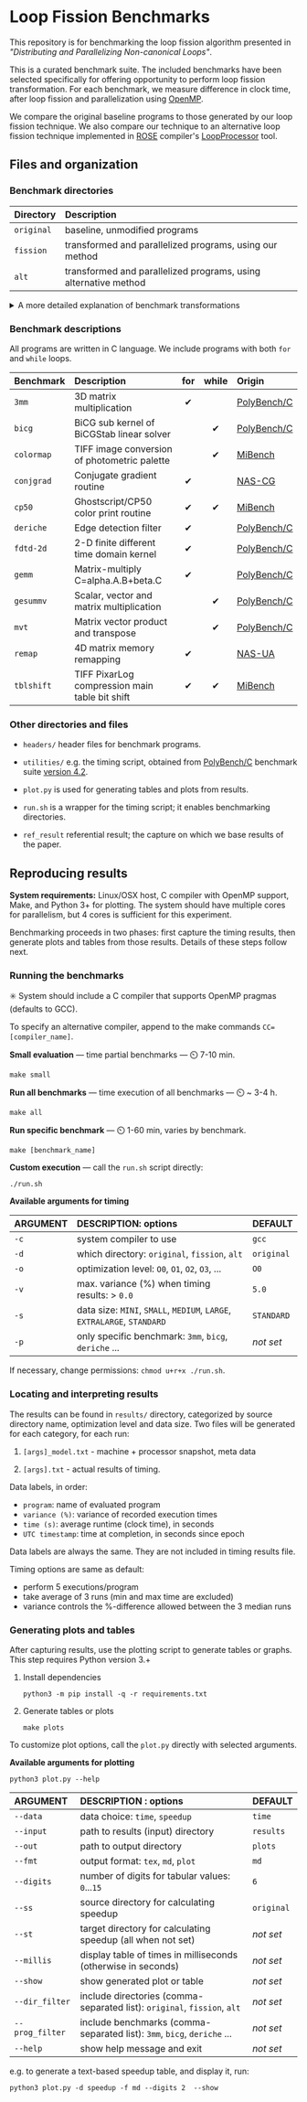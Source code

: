 # Loop Fission Benchmarks

This repository is for benchmarking the loop fission algorithm presented in 
_"Distributing and Parallelizing Non-canonical Loops"_.

This is a curated benchmark suite. The included benchmarks have been selected specifically 
for offering opportunity to perform loop fission transformation. For each benchmark, we measure 
difference in clock time, after loop fission and parallelization using [OpenMP](https://www.openmp.org/).

We compare the original baseline programs to those generated by our loop fission technique.
We also compare our technique to an alternative loop fission technique implemented in
[ROSE](http://rosecompiler.org/) compiler's
[LoopProcessor](https://en.wikibooks.org/wiki/ROSE_Compiler_Framework/LoopProcessor) tool.

## Files and organization

### Benchmark directories

| Directory  | Description                                                     |
|:-----------|:----------------------------------------------------------------|
| `original` | baseline, unmodified programs                                   | 
| `fission`  | transformed and parallelized programs, using our method         |
| `alt`      | transformed and parallelized programs, using alternative method |

<details>

  <summary>A more detailed explanation of benchmark transformations</summary>

   <br/>In this repository, transformations of benchmarks have already been applied in the appropriate directories,
   <code>fission</code> and <code>alt</code>, and we measure differences between those transformations and 
   <code>original</code>. This section explains briefly how the transformations are generated in the first place.
   
   <a href='./fission'><strong>Fission</strong></a> benchmarks have been transformed manually following our loop 
   fission algorithm. These transformations are not reproducible mechanically. The programs have been parallelized 
   by hand. We use manual approach here because automatic parallelization of <code>while</code> loops is not supported 
   by any tool we are aware of. Programs with <code>for</code> loops could be parallelized automatically, and as 
   shown in the next case.
   
   <a href='./alt'><strong>Alt</strong></a> benchmarks are the results of applying automatic transformation using
   <a href="http://rosecompiler.org/">ROSE compiler</a>. They are also automatically parallelized using the same tool.
   Benchmark <code>remap</code> fails during transformation, and we measure no difference between the original version.
   Because the tool transforms all code, including the timing code of the benchmark template, as last step we
   restore the original benchmark template. Detailed steps for re-generating the alt-benchmarks are
   <a href="/utilities/readme.md">here</a>.

</details>


### Benchmark descriptions

All programs are written in C language. We include programs with both `for` and `while` loops. 

| Benchmark  | Description                                    | for | while | Origin            |
|:-----------|:-----------------------------------------------|:---:|:-----:|:------------------|
| `3mm`      | 3D matrix multiplication                       |  ✔  |       | [PolyBench/C][PB] | 
| `bicg`     | BiCG sub kernel of BiCGStab linear solver      |     |   ✔   | [PolyBench/C][PB] | 
| `colormap` | TIFF image conversion of photometric palette   |     |   ✔   | [MiBench][MB]     | 
| `conjgrad` | Conjugate gradient routine                     |  ✔  |       | [NAS-CG][NAS]     |
| `cp50`     | Ghostscript/CP50 color print routine           |  ✔  |   ✔   | [MiBench][MB]     | 
| `deriche`  | Edge detection filter                          |  ✔  |       | [PolyBench/C][PB] | 
| `fdtd-2d`  | 2-D finite different time domain kernel        |  ✔  |       | [PolyBench/C][PB] |
| `gemm`     | Matrix-multiply C=alpha.A.B+beta.C             |  ✔  |       | [PolyBench/C][PB] |
| `gesummv`  | Scalar, vector and matrix multiplication       |     |   ✔   | [PolyBench/C][PB] | 
| `mvt`      | Matrix vector product and transpose            |     |   ✔   | [PolyBench/C][PB] | 
| `remap`    | 4D matrix memory remapping                     |  ✔  |       | [NAS-UA][NAS]     |
| `tblshift` | TIFF PixarLog compression main table bit shift |  ✔  |   ✔   | [MiBench][MB]     |

[PB]: http://web.cse.ohio-state.edu/~pouchet.2/software/polybench/
[NAS]: https://www.nas.nasa.gov/software/npb.html
[MB]: https://vhosts.eecs.umich.edu/mibench

### Other directories and files

* `headers/` header files for benchmark programs.

* `utilities/` e.g. the timing script, obtained from
   [PolyBench/C][PB] benchmark suite [version 4.2](https://sourceforge.net/projects/polybench/files/).

* `plot.py` is used for generating tables and plots from results.

* `run.sh` is a wrapper for the timing script; it enables benchmarking directories.

* `ref_result` referential result; the capture on which we base results of the paper.

## Reproducing results

**System requirements:** Linux/OSX host, C compiler with OpenMP support, Make, and
Python 3+ for plotting. The system should have multiple cores for parallelism,
but 4 cores is sufficient for this experiment.

Benchmarking proceeds in two phases: first capture the timing results, then generate
plots and tables from those results. Details of these steps follow next.

### Running the benchmarks

:eight_spoked_asterisk: System should include a C compiler that supports OpenMP pragmas (defaults to GCC).

To specify an alternative compiler, append to the make commands `CC=[compiler_name]`.

**Small evaluation** — time partial benchmarks — :timer_clock: 7-10 min.

```text
make small
```

**Run all benchmarks** — time execution of all benchmarks — :timer_clock: ~ 3-4 h.

```text
make all
```

**Run specific benchmark** — :timer_clock: 1-60 min, varies by benchmark.

```text
make [benchmark_name]
```

**Custom execution** — call the `run.sh` script directly: 
       
```text
./run.sh 
```

**Available arguments for timing**

| ARGUMENT | DESCRIPTION: options                                                    | DEFAULT    |
|:---------|:------------------------------------------------------------------------|:-----------|
| `-c`     | system compiler to use                                                  | `gcc`      |
| `-d`     | which directory:  `original`, `fission`, `alt`                          | `original` | 
| `-o`     | optimization level: `O0`, `O1`, `O2`, `O3`, ...                         | `O0`       |
| `-v`     | max. variance (%) when timing results: > `0.0`                          | `5.0`      |
| `-s`     | data size: `MINI`, `SMALL`, `MEDIUM`, `LARGE`, `EXTRALARGE`, `STANDARD` | `STANDARD` |
| `-p`     | only specific benchmark: `3mm`, `bicg`, `deriche` ...                   | _not set_  |

If necessary, change permissions: `chmod u+r+x ./run.sh`.

### Locating and interpreting results

The results can be found in `results/` directory, categorized by source directory name, 
optimization level and data size. Two files will be generated for each category, for each run:

1. `[args]_model.txt` - machine + processor snapshot, meta data

2. `[args].txt` - actual results of timing.

Data labels, in order:

- `program`: name of evaluated program
- `variance (%)`: variance of recorded execution times
- `time (s)`: average runtime (clock time), in seconds
- `UTC timestamp`: time at completion, in seconds since epoch 

Data labels are always the same. They are not included in timing results file.

Timing options are same as default:

- perform 5 executions/program
- take average of 3 runs (min and max time are excluded)
- variance controls the %-difference allowed between the 3 median runs

### Generating plots and tables

After capturing results, use the plotting script to generate tables or graphs. This step requires Python version 3.+

1. Install dependencies

    ```text
    python3 -m pip install -q -r requirements.txt
    ```

2. Generate tables or plots

    ```text
    make plots
    ```

To customize plot options, call the `plot.py` directly with selected arguments.

**Available arguments for plotting**

```text
python3 plot.py --help
```

| ARGUMENT        | DESCRIPTION : options                                                    | DEFAULT    |
|:----------------|:-------------------------------------------------------------------------|------------|
| `--data`        | data choice: `time`, `speedup`                                           | `time`     |
| `--input`       | path to results (input) directory                                        | `results`  |
| `--out`         | path to output directory                                                 | `plots`    |
| `--fmt`         | output format: `tex`, `md`, `plot`                                       | `md`       |
| `--digits`      | number of digits for tabular values: `0`...`15`                          | `6`        |
| `--ss`          | source directory for calculating speedup                                 | `original` |
| `--st`          | target directory for calculating speedup (all when not set)              | _not set_  |
| `--millis`      | display table of times in milliseconds  (otherwise in seconds)           | _not set_  |
| `--show`        | show generated plot or table                                             | _not set_  |
| `--dir_filter`  | include directories (comma-separated list): `original`, `fission`, `alt` | _not set_  |
| `--prog_filter` | include benchmarks (comma-separated list): `3mm`, `bicg`, `deriche` ...  | _not set_  |
| `--help`        | show help message and exit                                               | _not set_  |

e.g. to generate a text-based speedup table, and display it, run:

```
python3 plot.py -d speedup -f md --digits 2  --show
```
